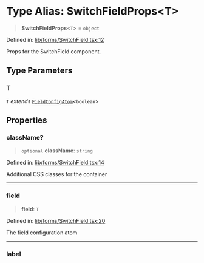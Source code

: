 # Type Alias: SwitchFieldProps\<T\>

> **SwitchFieldProps**\<`T`\> = `object`

Defined in: [lib/forms/SwitchField.tsx:12](https://github.com/aldesgroup/goaldn/blob/6a7943d02984b1a6b41d76a3a483a1484b644076/lib/forms/SwitchField.tsx#L12)

Props for the SwitchField component.

## Type Parameters

### T

`T` *extends* [`FieldConfigAtom`](FieldConfigAtom.md)\<`boolean`\>

## Properties

### className?

> `optional` **className**: `string`

Defined in: [lib/forms/SwitchField.tsx:14](https://github.com/aldesgroup/goaldn/blob/6a7943d02984b1a6b41d76a3a483a1484b644076/lib/forms/SwitchField.tsx#L14)

Additional CSS classes for the container

***

### field

> **field**: `T`

Defined in: [lib/forms/SwitchField.tsx:20](https://github.com/aldesgroup/goaldn/blob/6a7943d02984b1a6b41d76a3a483a1484b644076/lib/forms/SwitchField.tsx#L20)

The field configuration atom

***

### label

> **label**: `string`

Defined in: [lib/forms/SwitchField.tsx:16](https://github.com/aldesgroup/goaldn/blob/6a7943d02984b1a6b41d76a3a483a1484b644076/lib/forms/SwitchField.tsx#L16)

The label text for the switch

***

### labelClassName?

> `optional` **labelClassName**: `string`

Defined in: [lib/forms/SwitchField.tsx:18](https://github.com/aldesgroup/goaldn/blob/6a7943d02984b1a6b41d76a3a483a1484b644076/lib/forms/SwitchField.tsx#L18)

Additional CSS classes for the label

***

### switchClassName?

> `optional` **switchClassName**: `string`

Defined in: [lib/forms/SwitchField.tsx:22](https://github.com/aldesgroup/goaldn/blob/6a7943d02984b1a6b41d76a3a483a1484b644076/lib/forms/SwitchField.tsx#L22)

Additional CSS classes for the switch
